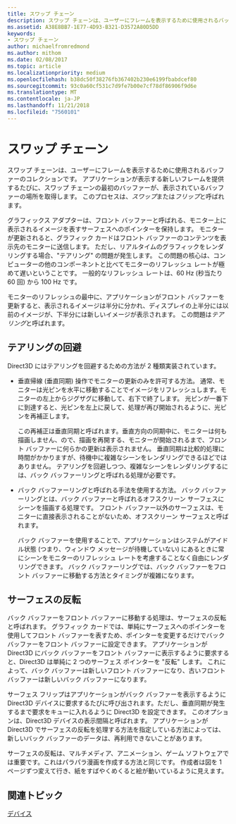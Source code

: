 ```yaml
---
title: スワップ チェーン
description: スワップ チェーンは、ユーザーにフレームを表示するために使用されるバッファーのコレクションです。
ms.assetid: A38E8BB7-1E77-4D93-B321-D3572A80D5DD
keywords:
- スワップ チェーン
author: michaelfromredmond
ms.author: mithom
ms.date: 02/08/2017
ms.topic: article
ms.localizationpriority: medium
ms.openlocfilehash: b38dc50f38276fb367402b230e6199fbabdcef80
ms.sourcegitcommit: 93c0a60cf531c7d9fe7b00e7cf78df86906f9d6e
ms.translationtype: MT
ms.contentlocale: ja-JP
ms.lasthandoff: 11/21/2018
ms.locfileid: "7560101"
---
```

# <a name="swap-chains"></a>スワップ チェーン


スワップ チェーンは、ユーザーにフレームを表示するために使用されるバッファーのコレクションです。 アプリケーションが表示する新しいフレームを提供するたびに、スワップ チェーンの最初のバッファーが、表示されているバッファーの場所を取得します。 このプロセスは、*スワップ*または*フリップ*と呼ばれます。

グラフィックス アダプターは、フロント バッファーと呼ばれる、モニター上に表示されるイメージを表すサーフェスへのポインターを保持します。 モニターが更新されると、グラフィック カードはフロント バッファーのコンテンツを表示先のモニターに送信します。 ただし、リアルタイムのグラフィックをレンダリングする場合、"テアリング" の問題が発生します。 この問題の核心は、コンピューターの他のコンポーネントと比べてモニターのリフレッシュ レートが極めて遅いということです。 一般的なリフレッシュ レートは、60 Hz (秒当たり 60 回) から 100 Hz です。

モニターのリフレッシュの最中に、アプリケーションがフロント バッファーを更新すると、表示されるイメージは半分に分かれ、ディスプレイの上半分には以前のイメージが、下半分には新しいイメージが表示されます。 この問題は*テアリング*と呼ばれます。

## <a name="span-idavoidingtearingspanspan-idavoidingtearingspanspan-idavoidingtearingspanavoiding-tearing"></a><span id="Avoiding_tearing"></span><span id="avoiding_tearing"></span><span id="AVOIDING_TEARING"></span>テアリングの回避


Direct3D にはテアリングを回避するための方法が 2 種類実装されています。

-   垂直帰線 (垂直同期) 操作でモニターの更新のみを許可する方法。 通常、モニターは光ピンを水平に移動することでイメージをリフレッシュします。モニターの左上からジグザグに移動して、右下で終了します。 光ピンが一番下に到達すると、光ピンを左上に戻して、処理が再び開始されるように、光ピンを再補正します。

    この再補正は垂直同期と呼ばれます。垂直方向の同期中に、モニターは何も描画しません、ので、描画を再開する、モニターが開始されるまで、フロント バッファーに何らかの更新は表示されません。 垂直同期は比較的処理に時間がかかりますが、待機中に複雑なシーンをレンダリングできるほどではありません。 テアリングを回避しつつ、複雑なシーンをレンダリングするには、バック バッファーリングと呼ばれる処理が必要です。

-   バック バッファーリングと呼ばれる手法を使用する方法。 バック バッファーリングとは、バック バッファーと呼ばれるオフスクリーン サーフェスにシーンを描画する処理です。 フロント バッファー以外のサーフェスは、モニターに直接表示されることがないため、オフスクリーン サーフェスと呼ばれます。

    バック バッファーを使用することで、アプリケーションはシステムがアイドル状態 (つまり、ウィンドウ メッセージが待機していない) にあるときに常にシーンをモニターのリフレッシュ レートを考慮することなく自由にレンダリングできます。 バック バッファーリングでは、バック バッファーをフロント バッファーに移動する方法とタイミングが複雑になります。

## <a name="span-idsurfaceflippingspanspan-idsurfaceflippingspanspan-idsurfaceflippingspansurface-flipping"></a><span id="Surface_flipping"></span><span id="surface_flipping"></span><span id="SURFACE_FLIPPING"></span>サーフェスの反転


バック バッファーをフロント バッファーに移動する処理は、サーフェスの反転と呼ばれます。 グラフィック カードでは、単純にサーフェスへのポインターを使用してフロント バッファーを表すため、ポインターを変更するだけでバック バッファーをフロント バッファーに設定できます。 アプリケーションが Direct3D にバック バッファーをフロント バッファーに表示するように要求すると、Direct3D は単純に 2 つのサーフェス ポインターを "反転" します。 これによって、バック バッファーは新しいフロント バッファーになり、古いフロント バッファーは新しいバック バッファーになります。

サーフェス フリップはアプリケーションがバック バッファーを表示するように Direct3D デバイスに要求するたびに呼び出されます。ただし、垂直同期が発生するまで要求をキューに入れるように Direct3D を設定できます。 このオプションは、Direct3D デバイスの表示間隔と呼ばれます。 アプリケーションが Direct3D でサーフェスの反転を処理する方法を指定している方法によっては、新しいバック バッファーのデータは、再利用できないことがあります。

サーフェスの反転は、マルチメディア、アニメーション、ゲーム ソフトウェアでは重要です。これはパラパラ漫画を作成する方法と同じです。 作成者は図を 1 ページずつ変えて行き、紙をすばやくめくると絵が動いているように見えます。

## <a name="span-idrelated-topicsspanrelated-topics"></a><span id="related-topics"></span>関連トピック


[デバイス](devices.md)

 

 




